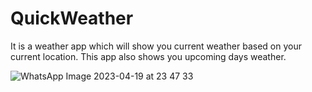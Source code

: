# QuickWeather

It is a weather app which will show you current weather based on your current location.
This app also shows you upcoming days weather.

![WhatsApp Image 2023-04-19 at 23 47 33](https://user-images.githubusercontent.com/69901154/233164797-e330d96c-24d9-4eef-9c8b-6eb4dd6c75e1.jpeg)
